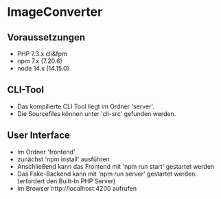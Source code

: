 # ImageConverter

## Voraussetzungen
- PHP 7.3.x cli&fpm
- npm 7.x (7.20.6)
- node 14.x (14.15.0)

## CLI-Tool
 - Das kompilierte CLI Tool liegt im Ordner 'server'.
 - Die Sourcefiles können unter 'cli-src' gefunden werden.

## User Interface
  - Im Ordner 'frontend'
  - zunächst 'npm install' ausführen
  - Anschließend kann das Frontend mit 'npm run start' gestartet werden
  - Das Fake-Backend kann mit 'npm run server' gestartet werden. (erfordert den Built-In PHP Server)
  - Im Browser http://localhost:4200 aufrufen 